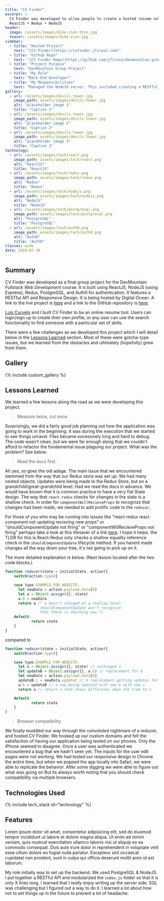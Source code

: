 ```yaml
---
title: "CV Finder"
excerpt: |
  CV Finder was developed to allow people to create a hosted resume online.
  ReactJS • Redux • NodeJS
header:
  image: /assets/images/bike-zion-thin.jpg
  teaser: /assets/images/bike-zion.jpg
sidebar:
  - title: "Hosted Project"
    text: "[CV Finder](https://cvfinder.jfirwin.com)"
  - title: "Github Repo"
    text: "[CV Finder Repo](https://github.com/jfirwin/devmountian-group-project)"
  - title: "Project Purpose"
    text: "DevMountain Group Project"
  - title: "My Role"
    text: "Back-End Developer"
  - title: "My Responsibilities"
    text: "Managed the NodeJS server. This included creating a RESTful API and managing the PostgreSQL Database."
gallery:
  - url: /assets/images/devils-tower.jpg
    image_path: assets/images/devils-tower.jpg
    alt: "placeholder image 1"
    title: "Caption 1"
  - url: /assets/images/devils-tower.jpg
    image_path: assets/images/devils-tower.jpg
    alt: "placeholder image 2"
    title: "Caption 2"
  - url: /assets/images/devils-tower.jpg
    image_path: assets/images/devils-tower.jpg
    alt: "placeholder image 3"
    title: "Caption 3"
technology:
  - url: /assets/images/tech/react.png
    image_path: assets/images/tech/react.png
    alt: "ReactJS"
    title: "ReactJS"
  - url: /assets/images/tech/redux.png
    image_path: assets/images/tech/redux.png
    alt: "Redux"
    title: "Redux"
  - url: /assets/images/tech/nodejs.png
    image_path: assets/images/tech/nodejs.png
    alt: "NodeJS"
    title: "NodeJS"
  - url: /assets/images/tech/postgresql.png
    image_path: assets/images/tech/postgresql.png
    alt: "PostgreSQL"
    title: "PostgreSQL"
  - url: /assets/images/tech/auth0.png
    image_path: assets/images/tech/auth0.png
    alt: "Auth0"
    title: "Auth0"
classes: wide
date: 2018-07-30
---
```


## Summary

CV Finder was developed as a final group project for the DevMountain *Fullstack Web Development* course. It is built using ReactJS, NodeJS (using Express), Redux, PostgreSQL, and Auth0 for authentication. It features a RESTful API and Responsive Design. It is being hosted by Digital Ocean. A link to the live project is [here](https://cvfinder.jfirwin.com "CV Finder Hosted") and a link to the GitHub repository is [here](https://github.com/jfirwin/devmountain-group-project).

[Luis Curvelo](https://github.com/lcurvelo27 "Luis' Github") and I built CV Finder to be an online resume tool. Users can login/sign up to create their own profile, or any user can use the search functionality to find someone with a particular set of skills.

There were a few challenges as we developed this project which I will detail below in the [Lessons Learned](#lessons-learned) section. Most of these were gotcha-type issues, but we learned from the obstacles and ultimately (hopefully) grew from them.

## Gallery

{% include custom_gallery %}

## Lessons Learned

We learned a few lessons along the road as we were developing this project.

> Measure twice, cut once.

Surprisingly, we did a fairly good job planning out how the application was going to work in the beginning. It was during the execution that we started to see things unravel. Files became excessively long and hard to debug. The code wasn't clean, but we were far enough along that we couldn't afford to refactor the fundamental issue plaguing our project. What was the problem? See below.

> Read the docs first.

Ah yes, so goes the old adage. The main issue that we encountered stemmed from the way that our Redux store was set up. We had many nested objects. Updates were being made to the Redux Store, but on a grandchild/great-grandchild level. Had we read the docs in advance. We would have known that it is common practice to have a very flat State design. The way that `react-redux` checks for changes in the state is a shallow check. In order for `componentWillRecieveProps` to recognize that changes had been made, we needed to add prolific code to the `reducer`.

For those of you who may be running into issues like "react-redux react component not updating recieving new props" or "shouldComponentUpdate not firing" or "componentWillRecieveProps not firing" perhaps take a look at this lifesaver of a link [here](https://redux.js.org/faq/reactredux#why-isnt-my-component-re-rendering-or-my-mapstatetoprops-running). I hope it helps. the TLDR for this is React-Redux only checks a shallow equality reference check in the `shouldComponentUpdate` lifecycle method. If you havent made changes all the way down your tree, it's not going to pick up on it.

The more detailed explanation is below. (Next lesson located after the two code blocks.)
```javascript
function reducer(state = initialState, action){
	switch(action.type){

    case type.EXAMPLE_FOR_WEBSITE:
      let newData = action.payload.data[0]
      let a = Object.assign({}, state)
      a.b = newData
      return a /* a hasn't changed on a shallow level
                shouldComponentUpdate won't recognize
                that there is anything new */
    default:
			return state
	}
}
```
compared to
```javascript
function reducer(state = initialState, action){
	switch(action.type){

    case type.EXAMPLE_FOR_WEBSITE:
      let a = Object.assign({}, state) // unchanged a
      let updateB = Object.assign({}, a.b) // replacement for b
      let newData = action.payload.data[0]
      updateB.c = newData.updateC // b replacement getting updates for c
      a.b = updateB // a now being updated with new b with new c
      return a // return a that shows differnces down the tree to c

    default:
			return state
	}
}
```

> Browser compatibility

We finally muddled our way through the convoluted nightmare of a reducer, and hosted CV Finder. We hooked up our custom domains and felt the satisfaction of having our application being tested on our phones. Only the iPhone seemed to disagree. Once a user was authenticated we encountered a bug that we hadn't seen yet. The inputs for the user edit pages were not working. We had tested our responsive design in Chrome the entire time, but when we popped the app locally into Safari, we were able to replicate the behavior. After some digging we were able to figure out what was going on But its always worth noting that you should check compatibility via multiple browsers.

## Technologies Used

{% include tech_stack id="technology" %}

## Features

Lorem ipsum dolor sit amet, consectetur adipisicing elit, sed do eiusmod tempor incididunt ut labore et dolore magna aliqua. Ut enim ad minim veniam, quis nostrud exercitation ullamco laboris nisi ut aliquip ex ea commodo consequat. Duis aute irure dolor in reprehenderit in voluptate velit esse cillum dolore eu fugiat nulla pariatur. Excepteur sint occaecat cupidatat non proident, sunt in culpa qui officia deserunt mollit anim id est laborum.



My role initially was to set up the backend. We used PostgreSQL & NodeJS. I put together a RESTful API and modularized the `index.js` folder so that it is only X lines long. I learned that I _really_ enjoy writing up the server side. SQL was challenging but I figured out a way to do it. I learned a lot about how not to set things up in the future to prevent a lot of headache.
